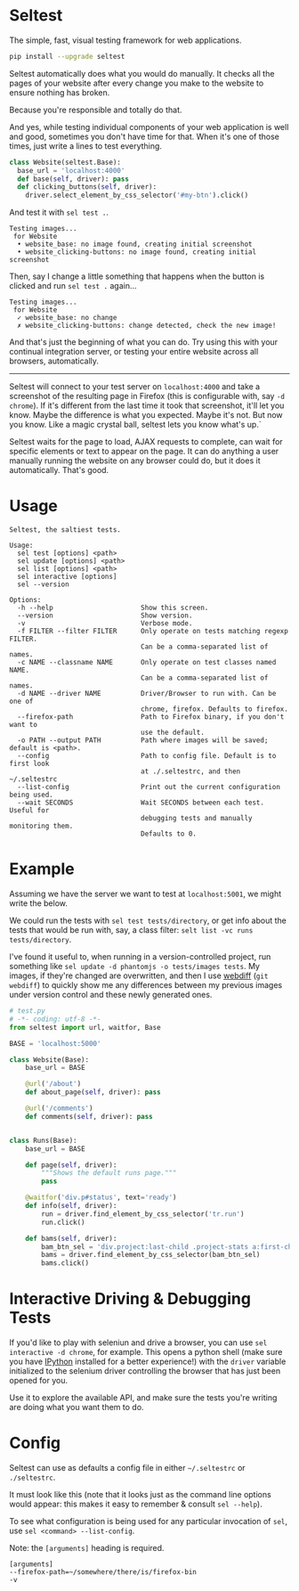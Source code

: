 # Seltest

The simple, fast, visual testing framework for web applications.

```bash
pip install --upgrade seltest
```

Seltest automatically does what you would do manually. It checks all the pages
of your website after every change you make to the website to ensure nothing has
broken.

Because you're responsible and totally do that.

And yes, while testing individual components of your web application is well and
good, sometimes you don't have time for that. When it's one of those times, just
write a lines to test everything.

```python
class Website(seltest.Base):
  base_url = 'localhost:4000'
  def base(self, driver): pass
  def clicking_buttons(self, driver):
    driver.select_element_by_css_selector('#my-btn').click()
```

And test it with `sel test .`.

```
Testing images...
 for Website
  • website_base: no image found, creating initial screenshot
  • website_clicking-buttons: no image found, creating initial screenshot
```

Then, say I change a little something that happens when the button is clicked
and run `sel test .` again...

```
Testing images...
 for Website
  ✓ website_base: no change
  ✗ website_clicking-buttons: change detected, check the new image!
```

And that's just the beginning of what you can do. Try using this with your
continual integration server, or testing your entire website across all
browsers, automatically.

---


Seltest will connect to your test server on `localhost:4000` and take a
screenshot of the resulting page in Firefox (this is configurable with, say `-d
chrome`). If it's different from the last time it took that screenshot, it'll
let you know. Maybe the difference is what you expected. Maybe it's not. But now
you know. Like a magic crystal ball, seltest lets you know what's up.`

Seltest waits for the page to load, AJAX requests to complete, can wait for
specific elements or text to appear on the page. It can do anything a user
manually running the website on any browser could do, but it does it
automatically. That's good.


# Usage

```
Seltest, the saltiest tests.

Usage:
  sel test [options] <path>
  sel update [options] <path>
  sel list [options] <path>
  sel interactive [options]
  sel --version

Options:
  -h --help                      Show this screen.
  --version                      Show version.
  -v                             Verbose mode.
  -f FILTER --filter FILTER      Only operate on tests matching regexp FILTER.
                                 Can be a comma-separated list of names.
  -c NAME --classname NAME       Only operate on test classes named NAME.
                                 Can be a comma-separated list of names.
  -d NAME --driver NAME          Driver/Browser to run with. Can be one of
                                 chrome, firefox. Defaults to firefox.
  --firefox-path                 Path to Firefox binary, if you don't want to
                                 use the default.
  -o PATH --output PATH          Path where images will be saved; default is <path>.
  --config                       Path to config file. Default is to first look
                                 at ./.seltestrc, and then ~/.seltestrc
  --list-config                  Print out the current configuration being used.
  --wait SECONDS                 Wait SECONDS between each test. Useful for
                                 debugging tests and manually monitoring them.
                                 Defaults to 0.
```

# Example

Assuming we have the server we want to test at `localhost:5001`, we might write the below.

We could run the tests with `sel test tests/directory`, or get info about the
tests that would be run with, say, a class filter:
`selt list -vc runs tests/directory`.

I've found it useful to, when running in a version-controlled project, run
something like `sel update -d phantomjs -o tests/images tests`. My images, if
they're changed are overwritten, and then I use
[webdiff](https://github.com/danvk/webdiff) (`git webdiff`) to quickly show me
any differences between my previous images under version control and these newly
generated ones.

```python
# test.py
# -*- coding: utf-8 -*-
from seltest import url, waitfor, Base

BASE = 'localhost:5000'

class Website(Base):
    base_url = BASE

    @url('/about')
    def about_page(self, driver): pass

    @url('/comments')
    def comments(self, driver): pass


class Runs(Base):
    base_url = BASE

    def page(self, driver):
        """Shows the default runs page."""
        pass

    @waitfor('div.p#status', text='ready')
    def info(self, driver):
        run = driver.find_element_by_css_selector('tr.run')
        run.click()

    def bams(self, driver):
        bam_btn_sel = 'div.project:last-child .project-stats a:first-child'
        bams = driver.find_element_by_css_selector(bam_btn_sel)
        bams.click()
````


# Interactive Driving & Debugging Tests

If you'd like to play with seleniun and drive a browser, you can use `sel
interactive -d chrome`, for example. This opens a python shell (make sure you
have [IPython](http://ipython.org/) installed for a better experience!) with the
`driver` variable initialized to the selenium driver controlling the browser
that has just been opened for you.

Use it to explore the available API, and make sure the tests you're writing are
doing what you want them to do.

# Config

Seltest can use as defaults a config file in either `~/.seltestrc` or `./seltestrc`.

It must look like this (note that it looks just as the command line options
would appear: this makes it easy to remember & consult `sel --help`).

To see what configuration is being used for any particular invocation of `sel`,
use `sel <command> --list-config`.

Note: the `[arguments]` heading is required.

```
[arguments]
--firefox-path=~/somewhere/there/is/firefox-bin
-v
```

